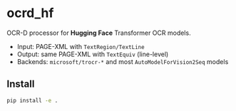 # ocrd_hf

OCR-D processor for **Hugging Face** Transformer OCR models.

- Input: PAGE-XML with `TextRegion/TextLine`
- Output: same PAGE-XML with `TextEquiv` (line-level)
- Backends: `microsoft/trocr-*` and most `AutoModelForVision2Seq` models

## Install

```bash
pip install -e .
